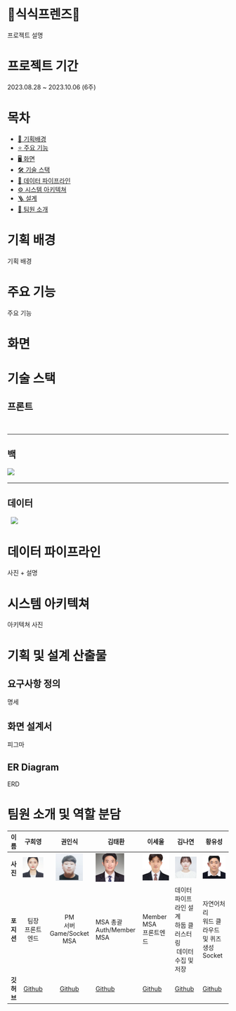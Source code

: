 # 🐰식식프렌즈📆

프로젝트 설명

# 프로젝트 기간

2023.08.28 ~ 2023.10.06 (6주)

# 목차

- [🎯 기획배경](#subject)
- [⭐️ 주요 기능](#mainContents)
- [🖥️ 화면](#contents)
- [🛠️ 기술 스택](#skills)
- [💾 데이터 파이프라인](#dataPipelines)
- [⚙ 시스템 아키텍쳐](#systemArchitecture)
- [🪜 설계](#design)
- [👥 팀원 소개](#members)

# 기획 배경

<a name="subject"></a>

기획 배경

# 주요 기능

<a name="mainContents"></a>

주요 기능

# 화면

<a name="contents"></a>



# 기술 스택

<a name="skills"></a>

## 프론트

<img title="" src="https://img.shields.io/badge/Next.js-000000?style=for-the-badge&logo=nextdotjs&logoColor=white" alt="">

---

## 백

<img src="https://img.shields.io/badge/springboot-6DB33F?style=for-the-badge&logo=springboot&logoColor=white">

---

## 데이터

<img title="" src="https://img.shields.io/badge/hadoop-66CCFF?style=for-the-badge&logo=apachehadoop&logoColor=white" alt="">

<img title="" src="https://img.shields.io/badge/spark-E25A1C?style=for-the-badge&logo=apachespark&logoColor=black" alt="">

<img src="https://img.shields.io/badge/python-3776AB?style=for-the-badge&logo=python&logoColor=white">

<img title="" src="https://img.shields.io/badge/Docker-2496ED?style=for-the-badge&logo=docker&logoColor=black" alt="">

<img title="" src="https://img.shields.io/badge/Airflow-017CEE?style=for-the-badge&logo=apacheairflow&logoColor=black" alt=""> 



# 데이터 파이프라인

<a name="dataPipelines"></a>

사진 + 설명

# 시스템 아키텍쳐

<a name="systemArchitecture"></a>

아키텍쳐 사진

# 기획 및 설계 산출물

<a name="design"></a>

## 요구사항 정의

명세

## 화면 설계서

피그마

## ER Diagram

ERD

# 팀원 소개 및 역할 분담

<a name="members"></a>

| 이름      | **구희영**                                                                            | **권인식**                                                                                  | **김태환**                                                                                    | **이세울**                                                                        | **김나연**                                                                        | **황유성**                                                                                    |
|:-------:|:----------------------------------------------------------------------------------:|:----------------------------------------------------------------------------------------:| ------------------------------------------------------------------------------------------ | ------------------------------------------------------------------------------ | ------------------------------------------------------------------------------ | ------------------------------------------------------------------------------------------ |
| **사진**  | <img title="" src="./assets/hy.png" alt="heeyoung" width="86" data-align="center"> | <img title="" src="./assets/image%20(4).png" alt="insik" width="62" data-align="center"> | <img title="" src="./assets/image%20(3).png" alt="taehwan" width="65" data-align="center"> | <img src="./assets/image%20(6).png" title="" alt="sewool" data-align="center"> | <img src="./assets/image%20(5).png" title="" alt="nayeon" data-align="center"> | <img title="" src="./assets/image%20(2).png" alt="yuseong" data-align="center" width="88"> |
| **포지션** | 팀장<br/>프론트엔드                                                                       | PM<br />서버<br/>Game/Socket MSA                                                           | MSA 총괄 <br />Auth/Member MSA                                                               | Member MSA<br />프론트엔드                                                          | 데이터 파이프라인 설계<br />하둡 클러스터링 <br/> 데이터 수집 및 저장                                   | 자연어처리 <br />워드 클라우드 및 퀴즈 생성 <br />Socket                                                   |
| **깃허브** | [Github](https://github.com/hi9900)                                                | [Github](https://github.com/PassionSoftIan)                                              | [Github](https://github.com/kimta2hwan)                                                    | [Github](https://github.com/sl39)                                              | [Github](https://github.com/nayeonxkim)                                        | [Github](https://github.com/StarSein)                                                      |
